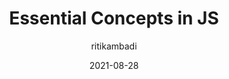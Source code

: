 ---
author: ritikambadi
date: 2021-08-28
publisher: thepracticaldev
tags:
  - javascript
  - meta
target_url: https://dev.to/aritik/essential-concepts-in-js-4bbj
title: Essential Concepts in JS
---